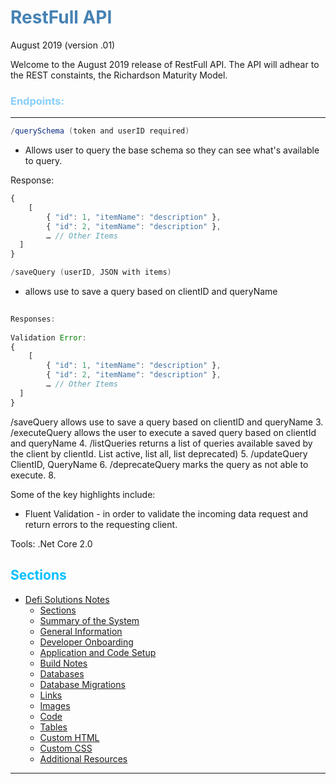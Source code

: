 
<style>
        h1 {
            color:Steelblue;
        }
        h2 {
            color:DeepSkyBlue
        }
        h3{
            color:lightSkyBlue
        }
        Powershell{
            color:green
        }
</style>

# RestFull API 
August 2019 (version .01)

Welcome to the August 2019 release of RestFull API. The API will adhear to the REST constaints, the Richardson Maturity Model. 

### Endpoints:
---
```C#
/querySchema (token and userID required) 
```
- Allows user to query the base schema so they can see what's available to query.

Response: 

```javascript
{ 
    [
        { "id": 1, "itemName": "description" },
        { "id": 2, "itemName": "description" },
        … // Other Items 
  ]
}
```
```C
/saveQuery (userID, JSON with items)
```
- allows use to save a query based on clientID and queryName
```javascript
 
Responses: 
 
Validation Error:
{ 
    [
        { "id": 1, "itemName": "description" },
        { "id": 2, "itemName": "description" },
        … // Other Items 
  ]
}
```

/saveQuery allows use to save a query based on clientID and queryName
3. /executeQuery allows the user to execute a saved query based on clientId and queryName
4. /listQueries returns a list of queries available saved by the client by clientId. List active, list all, list deprecated) 
5. /updateQuery ClientID, QueryName
6. /deprecateQuery marks the query as not able to execute. 
8. 

Some of the key highlights include: 
- Fluent Validation - in order to validate the incoming data request and return errors to the requesting client.

Tools:
.Net Core 2.0




## Sections
- [Defi Solutions Notes](#defi-solutions-notes)
    - [Sections](#sections)
    - [Summary of the System](#summary-of-the-system)
    - [General Information](#general-information)
    - [Developer Onboarding](#developer-onboarding)
    - [Application and Code Setup](#Application-and-Code-Setup)
    - [Build Notes](#build-notes)
    - [Databases](#Databases)
    - [Database Migrations](#Database-Migration)
    - [Links](#links)
    - [Images](#images)
    - [Code](#code)
    - [Tables](#tables)
    - [Custom HTML](#custom-html)
    - [Custom CSS](#custom-css)
    - [Additional Resources](#additional-resources)

---
